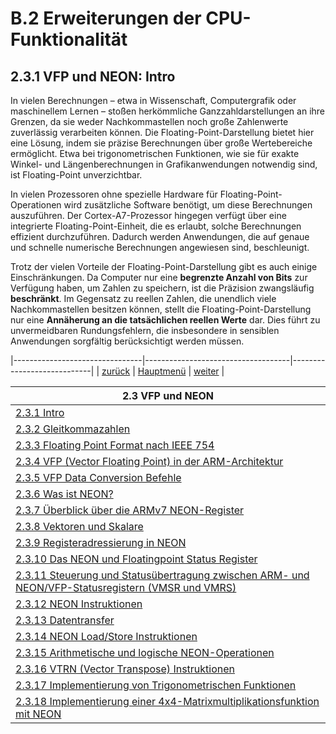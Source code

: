 # B.2 Erweiterungen der CPU-Funktionalität
## 2.3.1 VFP und NEON: Intro

In vielen Berechnungen – etwa in Wissenschaft, Computergrafik oder maschinellem Lernen – stoßen herkömmliche Ganzzahldarstellungen an ihre Grenzen, da sie weder Nachkommastellen noch große Zahlenwerte zuverlässig verarbeiten können. Die Floating-Point-Darstellung bietet hier eine Lösung, indem sie präzise Berechnungen über große Wertebereiche ermöglicht. Etwa bei trigonometrischen Funktionen, wie sie für exakte Winkel- und Längenberechnungen in Grafikanwendungen notwendig sind, ist Floating-Point unverzichtbar. 

In vielen Prozessoren ohne spezielle Hardware für Floating-Point-Operationen wird zusätzliche Software benötigt, um diese Berechnungen auszuführen. Der Cortex-A7-Prozessor hingegen verfügt über eine integrierte Floating-Point-Einheit, die es erlaubt, solche Berechnungen effizient durchzuführen. Dadurch werden Anwendungen, die auf genaue und schnelle numerische Berechnungen angewiesen sind, beschleunigt.

Trotz der vielen Vorteile der Floating-Point-Darstellung gibt es auch einige Einschränkungen. Da Computer nur eine **begrenzte Anzahl von Bits** zur Verfügung haben, um Zahlen zu speichern, ist die Präzision zwangsläufig **beschränkt**. Im Gegensatz zu reellen Zahlen, die unendlich viele Nachkommastellen besitzen können, stellt die Floating-Point-Darstellung nur eine **Annäherung an die tatsächlichen reellen Werte** dar. Dies führt zu unvermeidbaren Rundungsfehlern, die insbesondere in sensiblen Anwendungen sorgfältig berücksichtigt werden müssen.

|--------------------------------|------------------------------------|----------------------------|
|   [zurück](../Timer/delay_lsg.md)  |   [Hauptmenü](../ueberblick.md)    |   [weiter](bingleit.md)    |


|**2.3 VFP und NEON**                                                                                               |
|-------------------------------------------------------------------------------------------------------------------|
| [2.3.1 Intro](floatingintro.md)                                                                                   |
| [2.3.2 Gleitkommazahlen](bingleit.md)                                                                             |
| [2.3.3 Floating Point Format nach IEEE 754](floatingnums.md)                                                      |
| [2.3.4 VFP (Vector Floating Point) in der ARM-Architektur](vfp_intro.md)                                          |
| [2.3.5 VFP Data Conversion Befehle](vfpconv.md)                                                                   |
| [2.3.6 Was ist NEON?](neonintro.md)                                                                               |
| [2.3.7 Überblick über die ARMv7 NEON-Register](neonregs.md)                                                       |
| [2.3.8 Vektoren und Skalare](scalvekt.md)                                                                         |
| [2.3.9 Registeradressierung in NEON](neonadr.md)                                                                  |
| [2.3.10 Das NEON und Floatingpoint Status Register](neonstat.md)                                                  |
| [2.3.11 Steuerung und Statusübertragung zwischen ARM- und NEON/VFP-Statusregistern (VMSR und VMRS)](neonctrl.md)  |
| [2.3.12 NEON Instruktionen](neoninstr.md)                                                                         |
| [2.3.13 Datentransfer](vmov.md)                                                                                   |
| [2.3.14 NEON Load/Store Instruktionen](neonldstr.md)                                                              |
| [2.3.15 Arithmetische und logische NEON-Operationen](varithlog.md)                                                |
| [2.3.16 VTRN (Vector Transpose) Instruktionen](vtrn.md)                                                           |
| [2.3.17 Implementierung von Trigonometrischen Funktionen](trigon_ue.md)                                           |
| [2.3.18 Implementierung einer 4x4-Matrixmultiplikationsfunktion mit NEON](matrix_ue.md)                           |